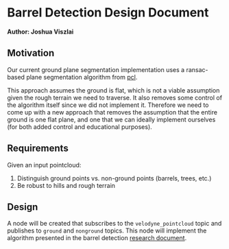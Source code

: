 # Barrel Detection Design Document

**Author: Joshua Viszlai**

## Motivation
Our current ground plane segmentation implementation uses a ransac-based plane segmentation algorithm from [pcl](http://www.pointclouds.org/documentation/tutorials/planar_segmentation.php).

This approach assumes the ground is flat, which is not a viable assumption given the rough terrain we need to traverse. It also removes some control of the algorithm itself since we did not implement it. Therefore we need to come up with a new approach that removes the assumption that the entire ground is one flat plane, and one that we can ideally implement ourselves (for both added control and educational purposes).

## Requirements
Given an input pointcloud:
1. Distinguish ground points vs. non-ground points (barrels, trees, etc.)
2. Be robust to hills and rough terrain

## Design

A node will be created that subscribes to the `velodyne_pointcloud` topic and publishes to `ground` and `nonground` topics. This node will implement the algorithm presented in the barrel detection [research document](../research/barrel_detection.md).
 


